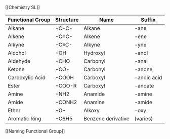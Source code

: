 [[Chemistry SL]]

| Functional Group | Structure | Name               | Suffix      |
| ---------------- | --------- | ------------------ | ----------- |
| Alkane           | -C-C-     | Alkane             | -ane        |
| Alkene           | -C=C-     | Alkene             | -ene        |
| Alkyne           | -C≡C-     | Alkyne             | -yne        |
| Alcohol          | -OH       | Hydroxyl           | -anol       |
| Aldehyde         | -CHO      | Carbonyl           | -anal       |
| Ketone           | -CO-      | Carbonyl           | -anone      |
| Carboxylic Acid  | -COOH     | Carboxyl           | -anoic acid |
| Ester            | -COO-R    | Carboxyl           | -anoate     |
| Amine            | -NH2      | Anamide            | -amine      |
| Amide            | -CONH2    | Anamine            | -amide      |
| Ether            | -O-       | Alkoxy             | -oxy        |
| Aromatic Ring    | -C6H5     | Benzene derivative | (varies)    |

[[Naming Functional Group]]